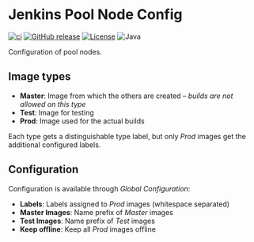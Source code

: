 # Jenkins Pool Node Config

[![ci](https://github.com/jhnc-oss/jenkins-pool-node-config/actions/workflows/ci.yml/badge.svg)](https://github.com/jhnc-oss/jenkins-pool-node-config/actions/workflows/ci.yml)
[![GitHub release](https://img.shields.io/github/release/jhnc-oss/jenkins-pool-node-config.svg)](https://github.com/jhnc-oss/jenkins-pool-node-config/releases)
[![License](https://img.shields.io/badge/license-MIT-yellow.svg)](LICENSE)
![Java](https://img.shields.io/badge/java-11-green.svg)

Configuration of pool nodes.

## Image types

- **Master**: Image from which the others are created – *builds are not allowed on this type*
- **Test**: Image for testing
- **Prod**: Image used for the actual builds

Each type gets a distinguishable type label, but only *Prod* images get the additional configured labels. 

## Configuration

Configuration is available through *Global Configuration*:

- **Labels**: Labels assigned to *Prod* images (whitespace separated)
- **Master Images**: Name prefix of *Master* images
- **Test Images**: Name prefix of *Test* images
- **Keep offline**: Keep all *Prod* images offline